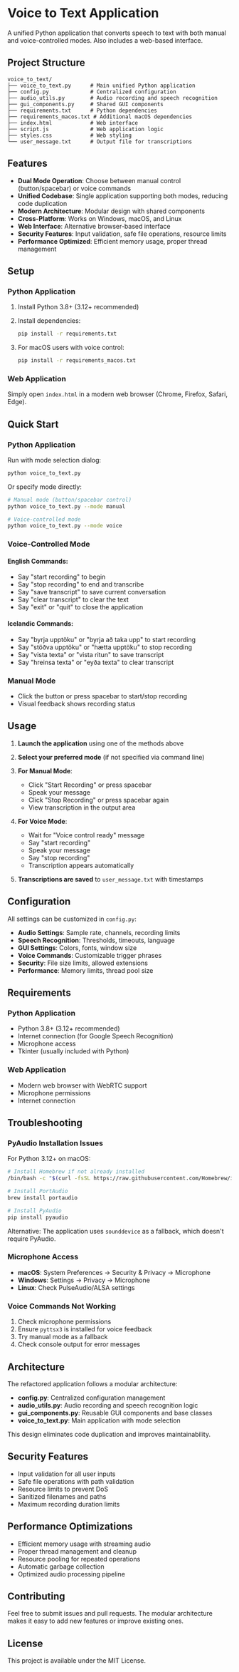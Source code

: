 # Voice to Text Application

A unified Python application that converts speech to text with both manual and voice-controlled modes. Also includes a web-based interface.

## Project Structure

```
voice_to_text/
├── voice_to_text.py      # Main unified Python application
├── config.py             # Centralized configuration
├── audio_utils.py        # Audio recording and speech recognition
├── gui_components.py     # Shared GUI components
├── requirements.txt      # Python dependencies
├── requirements_macos.txt # Additional macOS dependencies
├── index.html            # Web interface
├── script.js             # Web application logic
├── styles.css            # Web styling
└── user_message.txt      # Output file for transcriptions
```

## Features

- **Dual Mode Operation**: Choose between manual control (button/spacebar) or voice commands
- **Unified Codebase**: Single application supporting both modes, reducing code duplication
- **Modern Architecture**: Modular design with shared components
- **Cross-Platform**: Works on Windows, macOS, and Linux
- **Web Interface**: Alternative browser-based interface
- **Security Features**: Input validation, safe file operations, resource limits
- **Performance Optimized**: Efficient memory usage, proper thread management

## Setup

### Python Application

1. Install Python 3.8+ (3.12+ recommended)

2. Install dependencies:
   ```bash
   pip install -r requirements.txt
   ```

3. For macOS users with voice control:
   ```bash
   pip install -r requirements_macos.txt
   ```

### Web Application

Simply open `index.html` in a modern web browser (Chrome, Firefox, Safari, Edge).

## Quick Start

### Python Application

Run with mode selection dialog:
```bash
python voice_to_text.py
```

Or specify mode directly:
```bash
# Manual mode (button/spacebar control)
python voice_to_text.py --mode manual

# Voice-controlled mode
python voice_to_text.py --mode voice
```

### Voice-Controlled Mode

#### English Commands:
- Say "start recording" to begin
- Say "stop recording" to end and transcribe
- Say "save transcript" to save current conversation
- Say "clear transcript" to clear the text
- Say "exit" or "quit" to close the application

#### Icelandic Commands:
- Say "byrja upptöku" or "byrja að taka upp" to start recording
- Say "stöðva upptöku" or "hætta upptöku" to stop recording
- Say "vista texta" or "vista ritun" to save transcript
- Say "hreinsa texta" or "eyða texta" to clear transcript

### Manual Mode
- Click the button or press spacebar to start/stop recording
- Visual feedback shows recording status

## Usage

1. **Launch the application** using one of the methods above

2. **Select your preferred mode** (if not specified via command line)

3. **For Manual Mode**:
   - Click "Start Recording" or press spacebar
   - Speak your message
   - Click "Stop Recording" or press spacebar again
   - View transcription in the output area

4. **For Voice Mode**:
   - Wait for "Voice control ready" message
   - Say "start recording"
   - Speak your message
   - Say "stop recording"
   - Transcription appears automatically

5. **Transcriptions are saved** to `user_message.txt` with timestamps

## Configuration

All settings can be customized in `config.py`:

- **Audio Settings**: Sample rate, channels, recording limits
- **Speech Recognition**: Thresholds, timeouts, language
- **GUI Settings**: Colors, fonts, window size
- **Voice Commands**: Customizable trigger phrases
- **Security**: File size limits, allowed extensions
- **Performance**: Memory limits, thread pool size

## Requirements

### Python Application
- Python 3.8+ (3.12+ recommended)
- Internet connection (for Google Speech Recognition)
- Microphone access
- Tkinter (usually included with Python)

### Web Application
- Modern web browser with WebRTC support
- Microphone permissions
- Internet connection

## Troubleshooting

### PyAudio Installation Issues

For Python 3.12+ on macOS:
```bash
# Install Homebrew if not already installed
/bin/bash -c "$(curl -fsSL https://raw.githubusercontent.com/Homebrew/install/HEAD/install.sh)"

# Install PortAudio
brew install portaudio

# Install PyAudio
pip install pyaudio
```

Alternative: The application uses `sounddevice` as a fallback, which doesn't require PyAudio.

### Microphone Access

- **macOS**: System Preferences → Security & Privacy → Microphone
- **Windows**: Settings → Privacy → Microphone
- **Linux**: Check PulseAudio/ALSA settings

### Voice Commands Not Working

1. Check microphone permissions
2. Ensure `pyttsx3` is installed for voice feedback
3. Try manual mode as a fallback
4. Check console output for error messages

## Architecture

The refactored application follows a modular architecture:

- **config.py**: Centralized configuration management
- **audio_utils.py**: Audio recording and speech recognition logic
- **gui_components.py**: Reusable GUI components and base classes
- **voice_to_text.py**: Main application with mode selection

This design eliminates code duplication and improves maintainability.

## Security Features

- Input validation for all user inputs
- Safe file operations with path validation
- Resource limits to prevent DoS
- Sanitized filenames and paths
- Maximum recording duration limits

## Performance Optimizations

- Efficient memory usage with streaming audio
- Proper thread management and cleanup
- Resource pooling for repeated operations
- Automatic garbage collection
- Optimized audio processing pipeline

## Contributing

Feel free to submit issues and pull requests. The modular architecture makes it easy to add new features or improve existing ones.

## License

This project is available under the MIT License.